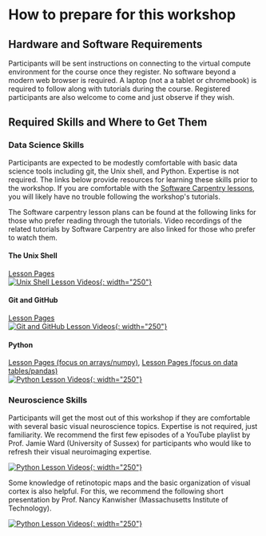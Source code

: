 # How to prepare for this workshop

## Hardware and Software Requirements

Participants will be sent instructions on connecting to the virtual compute
environment for the course once they register. No software beyond a modern web
browser is required. A laptop (not a a tablet or chromebook) is required to
follow along with tutorials during the course. Registered participants are also
welcome to come and just observe if they wish.


## Required Skills and Where to Get Them

### Data Science Skills

Participants are expected to be modestly comfortable with basic data science
tools including git, the Unix shell, and Python. Expertise is not required. The
links below provide resources for learning these skills prior to the
workshop. If you are comfortable with the [Software Carpentry
lessons](https://software-carpentry.org/lessons/), you will likely have no
trouble following the workshop's tutorials.
  
The Software carpentry lesson plans can be found at the following links for
those who prefer reading through the tutorials. Video recordings of the related
tutorials by Software Carpentry are also linked for those who prefer to watch
them.

#### The Unix Shell
[Lesson Pages](https://swcarpentry.github.io/shell-novice/)  
[![Unix Shell Lesson Videos](https://img.youtube.com/vi/U3iNcBtycaQ/0.jpg){: width="250"}](https://www.youtube.com/watch?v=U3iNcBtycaQ&list=PLA86D04D6E0BFD2E0)

#### Git and GitHub
[Lesson Pages](https://swcarpentry.github.io/git-novice/)  
[![Git and GitHub Lesson Videos](https://img.youtube.com/vi/gY2JwRfin1M/0.jpg){: width="250"}](https://www.youtube.com/watch?v=gY2JwRfin1M&list=PL3657A5820B1C4397)

#### Python
[Lesson Pages (focus on arrays/numpy)](https://swcarpentry.github.io/python-novice-inflammation),
[Lesson Pages (focus on data tables/pandas)](https://swcarpentry.github.io/python-novice-gapminder)  
[![Python Lesson Videos](https://img.youtube.com/vi/G1GjUZgZQbk/0.jpg){: width="250"}](https://www.youtube.com/watch?v=G1GjUZgZQbk&list=PLBC2E3FD80F2AC95F)

  
### Neuroscience Skills

Participants will get the most out of this workshop if they are comfortable with
several basic visual neuroscience topics. Expertise is not required, just
familiarity. We recommend the first few episodes of a YouTube playlist by
Prof. Jamie Ward (University of Sussex) for participants who would like to
refresh their visual neuroimaging expertise.

[![Python Lesson Videos](https://img.youtube.com/vi/-C84RFgyzuE/0.jpg){: width="250"}](https://www.youtube.com/playlist?list=PL9bHtYW9sTg2qVkVxA-N9teKQ1dVULeo4)

Some knowledge of retinotopic maps and the basic organization of visual cortex
is also helpful. For this, we recommend the following short presentation by
Prof. Nancy Kanwisher (Massachusetts Institute of Technology).

[![Python Lesson Videos](https://img.youtube.com/vi/MhFJIgeY-ZY/0.jpg){: width="250"}](https://www.youtube.com/watch?v=MhFJIgeY-ZY)

